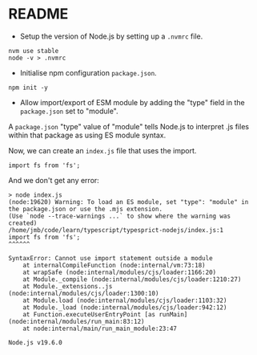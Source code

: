 # README


* Setup the version of Node.js  by setting up a `.nvmrc` file.
```
nvm use stable
node -v > .nvmrc
```

* Initialise npm configuration `package.json`.
```
npm init -y
```

* Allow import/export of ESM module by adding the "type" field in the 
`package.json` set to "module".

A `package.json` "type" value of "module" tells Node.js to interpret .js files 
within that package as using ES module syntax.

Now, we can create an `index.js` file that uses the import.
```
import fs from 'fs';
```
And we don't get any error:
```
> node index.js
(node:19620) Warning: To load an ES module, set "type": "module" in the package.json or use the .mjs extension.
(Use `node --trace-warnings ...` to show where the warning was created)
/home/jmb/code/learn/typescript/typesprict-nodejs/index.js:1
import fs from 'fs';
^^^^^^

SyntaxError: Cannot use import statement outside a module
    at internalCompileFunction (node:internal/vm:73:18)
    at wrapSafe (node:internal/modules/cjs/loader:1166:20)
    at Module._compile (node:internal/modules/cjs/loader:1210:27)
    at Module._extensions..js (node:internal/modules/cjs/loader:1300:10)
    at Module.load (node:internal/modules/cjs/loader:1103:32)
    at Module._load (node:internal/modules/cjs/loader:942:12)
    at Function.executeUserEntryPoint [as runMain] (node:internal/modules/run_main:83:12)
    at node:internal/main/run_main_module:23:47

Node.js v19.6.0
```


